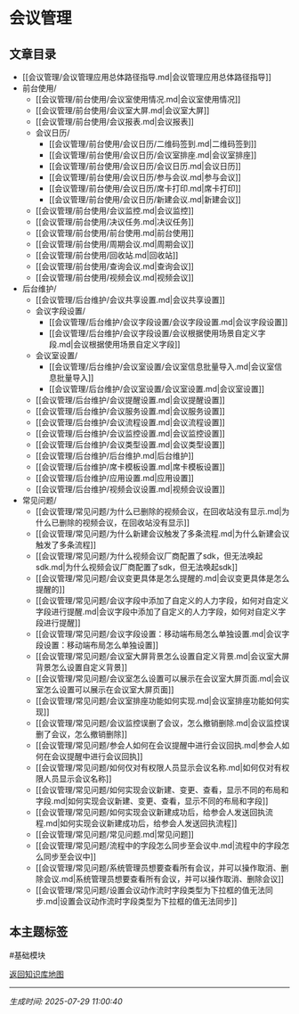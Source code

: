 # 会议管理

## 文章目录
- [[会议管理/会议管理应用总体路径指导.md|会议管理应用总体路径指导]]
- 前台使用/
  - [[会议管理/前台使用/会议室使用情况.md|会议室使用情况]]
  - [[会议管理/前台使用/会议室大屏.md|会议室大屏]]
  - [[会议管理/前台使用/会议报表.md|会议报表]]
  - 会议日历/
    - [[会议管理/前台使用/会议日历/二维码签到.md|二维码签到]]
    - [[会议管理/前台使用/会议日历/会议室排座.md|会议室排座]]
    - [[会议管理/前台使用/会议日历/会议日历.md|会议日历]]
    - [[会议管理/前台使用/会议日历/参与会议.md|参与会议]]
    - [[会议管理/前台使用/会议日历/席卡打印.md|席卡打印]]
    - [[会议管理/前台使用/会议日历/新建会议.md|新建会议]]
  - [[会议管理/前台使用/会议监控.md|会议监控]]
  - [[会议管理/前台使用/决议任务.md|决议任务]]
  - [[会议管理/前台使用/前台使用.md|前台使用]]
  - [[会议管理/前台使用/周期会议.md|周期会议]]
  - [[会议管理/前台使用/回收站.md|回收站]]
  - [[会议管理/前台使用/查询会议.md|查询会议]]
  - [[会议管理/前台使用/视频会议.md|视频会议]]
- 后台维护/
  - [[会议管理/后台维护/会议共享设置.md|会议共享设置]]
  - 会议字段设置/
    - [[会议管理/后台维护/会议字段设置/会议字段设置.md|会议字段设置]]
    - [[会议管理/后台维护/会议字段设置/会议根据使用场景自定义字段.md|会议根据使用场景自定义字段]]
  - 会议室设置/
    - [[会议管理/后台维护/会议室设置/会议室信息批量导入.md|会议室信息批量导入]]
    - [[会议管理/后台维护/会议室设置/会议室设置.md|会议室设置]]
  - [[会议管理/后台维护/会议提醒设置.md|会议提醒设置]]
  - [[会议管理/后台维护/会议服务设置.md|会议服务设置]]
  - [[会议管理/后台维护/会议流程设置.md|会议流程设置]]
  - [[会议管理/后台维护/会议监控设置.md|会议监控设置]]
  - [[会议管理/后台维护/会议类型设置.md|会议类型设置]]
  - [[会议管理/后台维护/后台维护.md|后台维护]]
  - [[会议管理/后台维护/席卡模板设置.md|席卡模板设置]]
  - [[会议管理/后台维护/应用设置.md|应用设置]]
  - [[会议管理/后台维护/视频会议设置.md|视频会议设置]]
- 常见问题/
  - [[会议管理/常见问题/为什么已删除的视频会议，在回收站没有显示.md|为什么已删除的视频会议，在回收站没有显示]]
  - [[会议管理/常见问题/为什么新建会议触发了多条流程.md|为什么新建会议触发了多条流程]]
  - [[会议管理/常见问题/为什么视频会议厂商配置了sdk，但无法唤起sdk.md|为什么视频会议厂商配置了sdk，但无法唤起sdk]]
  - [[会议管理/常见问题/会议变更具体是怎么提醒的.md|会议变更具体是怎么提醒的]]
  - [[会议管理/常见问题/会议字段中添加了自定义的人力字段，如何对自定义字段进行提醒.md|会议字段中添加了自定义的人力字段，如何对自定义字段进行提醒]]
  - [[会议管理/常见问题/会议字段设置：移动端布局怎么单独设置.md|会议字段设置：移动端布局怎么单独设置]]
  - [[会议管理/常见问题/会议室大屏背景怎么设置自定义背景.md|会议室大屏背景怎么设置自定义背景]]
  - [[会议管理/常见问题/会议室怎么设置可以展示在会议室大屏页面.md|会议室怎么设置可以展示在会议室大屏页面]]
  - [[会议管理/常见问题/会议室排座功能如何实现.md|会议室排座功能如何实现]]
  - [[会议管理/常见问题/会议监控误删了会议，怎么撤销删除.md|会议监控误删了会议，怎么撤销删除]]
  - [[会议管理/常见问题/参会人如何在会议提醒中进行会议回执.md|参会人如何在会议提醒中进行会议回执]]
  - [[会议管理/常见问题/如何仅对有权限人员显示会议名称.md|如何仅对有权限人员显示会议名称]]
  - [[会议管理/常见问题/如何实现会议新建、变更、查看，显示不同的布局和字段.md|如何实现会议新建、变更、查看，显示不同的布局和字段]]
  - [[会议管理/常见问题/如何实现会议新建成功后，给参会人发送回执流程.md|如何实现会议新建成功后，给参会人发送回执流程]]
  - [[会议管理/常见问题/常见问题.md|常见问题]]
  - [[会议管理/常见问题/流程中的字段怎么同步至会议中.md|流程中的字段怎么同步至会议中]]
  - [[会议管理/常见问题/系统管理员想要查看所有会议，并可以操作取消、删除会议.md|系统管理员想要查看所有会议，并可以操作取消、删除会议]]
  - [[会议管理/常见问题/设置会议动作流时字段类型为下拉框的值无法同步.md|设置会议动作流时字段类型为下拉框的值无法同步]]

## 本主题标签
#基础模块 

[返回知识库地图](知识库地图.md)

---
*生成时间: 2025-07-29 11:00:40*